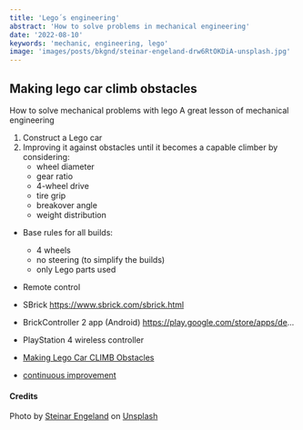 ```yaml
---
title: 'Lego´s engineering'
abstract: 'How to solve problems in mechanical engineering'
date: '2022-08-10'
keywords: 'mechanic, engineering, lego'
image: 'images/posts/bkgnd/steinar-engeland-drw6RtOKDiA-unsplash.jpg'
---
```


## Making lego car climb obstacles

How to solve mechanical problems with lego
A great lesson of mechanical engineering

1. Construct a Lego car
2. Improving it against obstacles until it becomes a capable climber by considering:
    - wheel diameter
    - gear ratio
    - 4-wheel drive
    - tire grip
    - breakover angle
    - weight distribution

* Base rules for all builds:
    - 4 wheels
    - no steering (to simplify the builds)
    - only Lego parts used

* Remote control
- SBrick https://www.sbrick.com/sbrick.html
- BrickController 2 app (Android) https://play.google.com/store/apps/de...
- PlayStation 4 wireless controller

- [Making Lego Car CLIMB Obstacles](https://www.youtube.com/watch?v=MwHHErfX9hI)
- [continuous improvement](https://publish.twitter.com/?query=https%3A%2F%2Ftwitter.com%2FTechAmazing%2Fstatus%2F1486481324638720000&widget=Tweet)

#### Credits

Photo by <a href="https://unsplash.com/@steinart?utm_source=unsplash&utm_medium=referral&utm_content=creditCopyText">Steinar Engeland</a> on <a href="https://unsplash.com/s/photos/steps?utm_source=unsplash&utm_medium=referral&utm_content=creditCopyText">Unsplash</a>
  
